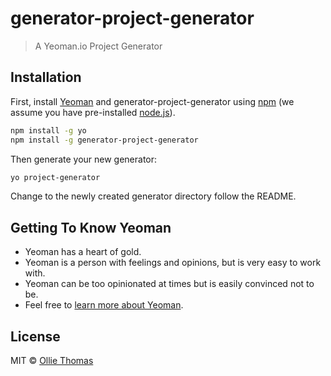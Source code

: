 # generator-project-generator

> A Yeoman.io Project Generator

## Installation

First, install [Yeoman](http://yeoman.io) and generator-project-generator using [npm](https://www.npmjs.com/) (we assume you have pre-installed [node.js](https://nodejs.org/)).

```bash
npm install -g yo
npm install -g generator-project-generator
```

Then generate your new generator:

```bash
yo project-generator
```

Change to the newly created generator directory follow the README.

## Getting To Know Yeoman

- Yeoman has a heart of gold.
- Yeoman is a person with feelings and opinions, but is very easy to work with.
- Yeoman can be too opinionated at times but is easily convinced not to be.
- Feel free to [learn more about Yeoman](http://yeoman.io/).

## License

MIT © [Ollie Thomas](https://github.com/olliethomas1992)

[npm-image]: https://badge.fury.io/js/generator-project-generator.svg
[npm-url]: https://npmjs.org/package/generator-project-generator
[travis-image]: https://travis-ci.com/olliethomas1992/generator-project-generator.svg?branch=master
[travis-url]: https://travis-ci.com/olliethomas1992/generator-project-generator
[daviddm-image]: https://david-dm.org/olliethomas1992/generator-project-generator.svg?theme=shields.io
[daviddm-url]: https://david-dm.org/olliethomas1992/generator-project-generator
